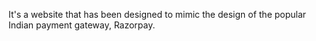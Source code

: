 It's a website that has been designed to mimic the design of the popular Indian payment gateway, Razorpay.
